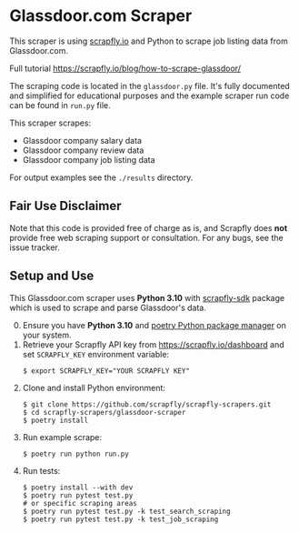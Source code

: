 # Glassdoor.com Scraper

This scraper is using [scrapfly.io](https://scrapfly.io/) and Python to scrape job listing data from Glassdoor.com. 

Full tutorial <https://scrapfly.io/blog/how-to-scrape-glassdoor/>

The scraping code is located in the `glassdoor.py` file. It's fully documented and simplified for educational purposes and the example scraper run code can be found in `run.py` file.

This scraper scrapes:
- Glassdoor company salary data
- Glassdoor company review data
- Glassdoor company job listing data

For output examples see the `./results` directory.

## Fair Use Disclaimer

Note that this code is provided free of charge as is, and Scrapfly does __not__ provide free web scraping support or consultation. For any bugs, see the issue tracker.

## Setup and Use

This Glassdoor.com scraper uses __Python 3.10__ with [scrapfly-sdk](https://pypi.org/project/scrapfly-sdk/) package which is used to scrape and parse Glassdoor's data.

0. Ensure you have __Python 3.10__ and [poetry Python package manager](https://python-poetry.org/docs/#installation) on your system.
1. Retrieve your Scrapfly API key from <https://scrapfly.io/dashboard> and set `SCRAPFLY_KEY` environment variable:
    ```shell
    $ export SCRAPFLY_KEY="YOUR SCRAPFLY KEY"
    ```
2. Clone and install Python environment:
    ```shell
    $ git clone https://github.com/scrapfly/scrapfly-scrapers.git
    $ cd scrapfly-scrapers/glassdoor-scraper
    $ poetry install
    ```
3. Run example scrape:
    ```shell
    $ poetry run python run.py
    ```
4. Run tests:
    ```shell
    $ poetry install --with dev
    $ poetry run pytest test.py
    # or specific scraping areas
    $ poetry run pytest test.py -k test_search_scraping
    $ poetry run pytest test.py -k test_job_scraping
    ```

